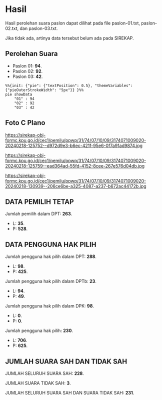 # Hasil

Hasil perolehan suara paslon dapat dilihat pada file paslon-01.txt, paslon-02.txt, dan paslon-03.txt.

Jika tidak ada, artinya data tersebut belum ada pada SIREKAP.

## Perolehan Suara

 * Paslon 01: **94**.
 * Paslon 02: **92**.
 * Paslon 03: **42**.

```mermaid
%%{init: {"pie": {"textPosition": 0.5}, "themeVariables": {"pieOuterStrokeWidth": "5px"}} }%%
pie showData
    "01" : 94
    "02" : 92
    "03" : 42
```
## Foto C Plano

https://sirekap-obj-formc.kpu.go.id/cec1/pemilu/ppwp/31/74/07/10/09/3174071009020-20240218-125752--d972d9e3-b6ec-421f-95e6-0f7a91ad9874.jpg

https://sirekap-obj-formc.kpu.go.id/cec1/pemilu/ppwp/31/74/07/10/09/3174071009020-20240218-125759--ead364ad-55fd-4152-8cee-267e576d04db.jpg

https://sirekap-obj-formc.kpu.go.id/cec1/pemilu/ppwp/31/74/07/10/09/3174071009020-20240218-130939--206ce6be-a325-4087-a237-b672ac44172b.jpg

## DATA PEMILIH TETAP

Jumlah pemilih dalam DPT: **263**.
 * L: **35**.
 * P: **528**.

## DATA PENGGUNA HAK PILIH

Jumlah pengguna hak pilih dalam DPT: **288**.
 * L: **98**.
 * P: **425**.

Jumlah pengguna hak pilih dalam DPTb: **23**.
 * L: **94**.
 * P: **49**.

Jumlah pengguna hak pilih dalam DPK: **98**.
 * L: **0**.
 * P: **0**.

Jumlah pengguna hak pilih: **230**.
 * L: **706**.
 * P: **625**.

## JUMLAH SUARA SAH DAN TIDAK SAH

JUMLAH SELURUH SUARA SAH: **228**.

JUMLAH SUARA TIDAK SAH: **3**.

JUMLAH SELURUH SUARA SAH DAN SUARA TIDAK SAH: **231**.
